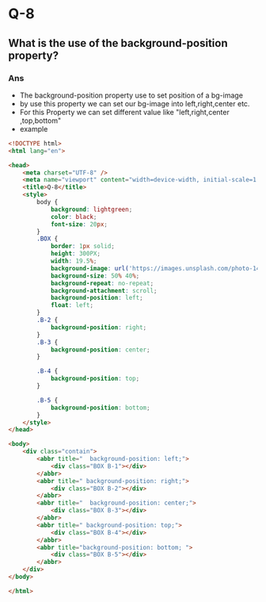 # Q-8

##  What is the use of the background-position property?
### Ans
- The background-position property use to set position of a bg-image
- by use this property we can set our bg-image into left,right,center etc.
- For this Property we can set different value like "left,right,center ,top,bottom"
- example
```html
<!DOCTYPE html>
<html lang="en">

<head>
    <meta charset="UTF-8" />
    <meta name="viewport" content="width=device-width, initial-scale=1.0" />
    <title>Q-8</title>
    <style>
        body {
            background: lightgreen;
            color: black;
            font-size: 20px;
        }
        .BOX {
            border: 1px solid;
            height: 300PX;
            width: 19.5%;
            background-image: url('https://images.unsplash.com/photo-1454165804606-c3d57bc86b40?ixlib=rb-4.0.3&ixid=M3wxMjA3fDB8MHxzZWFyY2h8NHx8c21hbGwlMjBpbWFnZXxlbnwwfHwwfHx8MA%3D%3D&auto=format&fit=crop&w=500&q=60');
            background-size: 50% 40%;
            background-repeat: no-repeat;
            background-attachment: scroll;
            background-position: left;
            float: left;
        }
        .B-2 {
            background-position: right;
        }
        .B-3 {
            background-position: center;
        }

        .B-4 {
            background-position: top;
        }

        .B-5 {
            background-position: bottom;
        }
    </style>
</head>

<body>
    <div class="contain">
        <abbr title="  background-position: left;">
            <div class="BOX B-1"></div>
        </abbr>
        <abbr title=" background-position: right;">
            <div class="BOX B-2"></div>
        </abbr>
        <abbr title="  background-position: center;">
            <div class="BOX B-3"></div>
        </abbr>
        <abbr title=" background-position: top;">
            <div class="BOX B-4"></div>
        </abbr>
        <abbr title="background-position: bottom; ">
            <div class="BOX B-5"></div>
        </abbr>
    </div>
</body>

</html>
```